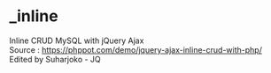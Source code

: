 # _inline<br>
Inline CRUD MySQL with jQuery Ajax<br>
Source : https://phppot.com/demo/jquery-ajax-inline-crud-with-php/<br>
Edited by Suharjoko - JQ
